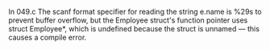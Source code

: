 In 049.c The scanf format specifier for reading the string e.name is %29s to prevent buffer overflow, but the Employee struct's function pointer uses struct Employee*, which is undefined because the struct is unnamed — this causes a compile error.
